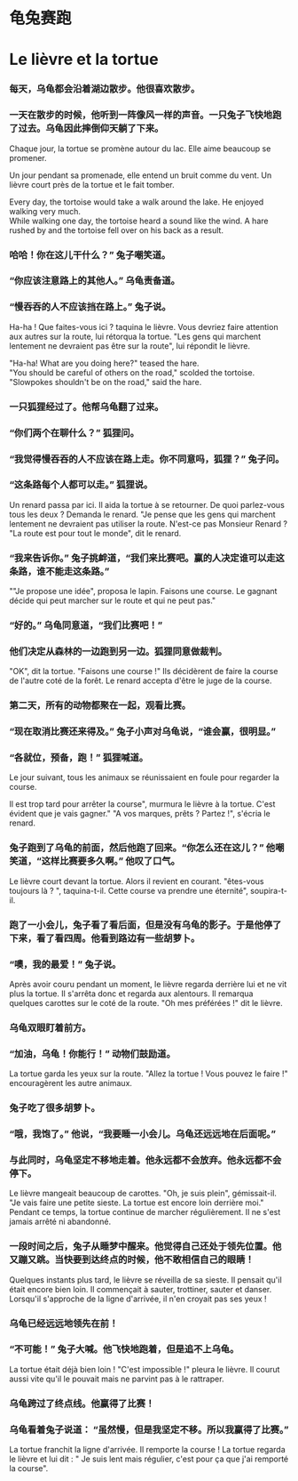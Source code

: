 
# 龟兔赛跑

# Le lièvre et la tortue

### 每天，乌龟都会沿着湖边散步。他很喜欢散步。  
###  一天在散步的时候，他听到一阵像风一样的声音。一只兔子飞快地跑了过去。乌龟因此摔倒仰天躺了下来。

Chaque jour, la tortue se promène autour du lac.
Elle aime beaucoup se promener.

Un jour pendant sa promenade, elle entend un bruit comme du vent. Un lièvre court près de la tortue et le fait tomber.

Every day, the tortoise would take a walk around the lake. He enjoyed walking very much.  
While walking one day, the tortoise heard a sound like the wind. A hare rushed by and the tortoise fell over on his back as a result.

###  哈哈！你在这儿干什么？” 兔子嘲笑道。  
###  “你应该注意路上的其他人。” 乌龟责备道。  
###  “慢吞吞的人不应该挡在路上。” 兔子说。


Ha-ha ! Que faites-vous ici ? taquina le lièvre.
Vous devriez faire attention aux autres sur la route, lui rétorqua la tortue.
"Les gens qui marchent lentement ne devraient pas être sur la route", lui répondit le lièvre.

"Ha-ha! What are you doing here?" teased the hare.  
"You should be careful of others on the road," scolded the tortoise.  
"Slowpokes shouldn't be on the road," said the hare.

### 一只狐狸经过了。他帮乌龟翻了过来。  
### “你们两个在聊什么？” 狐狸问。  
### “我觉得慢吞吞的人不应该在路上走。你不同意吗，狐狸？” 兔子问。  
### “这条路每个人都可以走。” 狐狸说。

Un renard passa par ici. Il aida la tortue à se retourner. 
De quoi parlez-vous tous les deux ? Demanda le renard. 
"Je pense que les gens qui marchent lentement ne devraient pas utiliser la route. N'est-ce pas Monsieur Renard ?
"La route est pour tout le monde", dit le renard.

### “我来告诉你。” 兔子挑衅道，“我们来比赛吧。赢的人决定谁可以走这条路，谁不能走这条路。”

""Je propose une idée", proposa le lapin.  Faisons une course. Le gagnant décide qui peut marcher sur le route et qui ne peut pas."


### “好的。” 乌龟同意道，“我们比赛吧！”  
### 他们决定从森林的一边跑到另一边。狐狸同意做裁判。

"OK", dit la tortue. "Faisons une course !"
Ils décidèrent de faire la course de l'autre coté de la forêt. Le renard accepta d'être le juge de la course.

### 第二天，所有的动物都聚在一起，观看比赛。  
### “现在取消比赛还来得及。” 兔子小声对乌龟说，“谁会赢，很明显。”  
### “各就位，预备，跑！” 狐狸喊道。

Le jour suivant, tous les animaux se réunissaient en foule pour regarder la course.

Il est trop tard pour arrêter la course", murmura le lièvre à la tortue. C'est évident que je vais gagner." 
"A vos marques, prêts ? Partez !", s'écria le renard.


### 兔子跑到了乌龟的前面，然后他跑了回来。“你怎么还在这儿？” 他嘲笑道，“这样比赛要多久啊。” 他叹了口气。

Le lièvre court devant la tortue. Alors il revient en courant. "êtes-vous toujours là ? ", taquina-t-il. Cette course va prendre une éternité", soupira-t-il.

### 跑了一小会儿，兔子看了看后面，但是没有乌龟的影子。于是他停了下来，看了看四周。他看到路边有一些胡萝卜。  
### “噢，我的最爱！” 兔子说。

Après avoir couru pendant un moment, le lièvre regarda derrière lui et ne vit plus la tortue. Il s'arrêta donc et regarda aux alentours. Il remarqua quelques carottes sur le coté de la route.
"Oh mes préférées !" dit le lièvre.

### 乌龟双眼盯着前方。  
### “加油，乌龟！你能行！” 动物们鼓励道。

La tortue garda les yeux sur la route.
"Allez la tortue ! Vous pouvez le faire !" encouragèrent les autre animaux. 

### 兔子吃了很多胡萝卜。  
### “哦，我饱了。” 他说，“我要睡一小会儿。乌龟还远远地在后面呢。”  
### 与此同时，乌龟坚定不移地走着。他永远都不会放弃。他永远都不会停下。

Le lièvre mangeait beaucoup de carottes. 
"Oh, je suis plein", gémissait-il. "Je vais faire une petite sieste. La tortue est encore loin derrière moi."
Pendant ce temps, la tortue continue de marcher régulièrement. Il ne s'est jamais arrêté ni abandonné. 

### 一段时间之后，兔子从睡梦中醒来。他觉得自己还处于领先位置。他又蹦又跳。当快要到达终点的时候，他不敢相信自己的眼睛！

Quelques instants plus tard, le lièvre se réveilla de sa sieste. Il pensait qu'il était encore bien loin. Il commençait à sauter, trottiner, sauter et danser. 
Lorsqu'il s'approche de la ligne d'arrivée, il n'en croyait pas ses yeux !

### 乌龟已经远远地领先在前！  
### “不可能！” 兔子大喊。他飞快地跑着，但是追不上乌龟。

La tortue était déjà bien loin ! 
"C'est impossible !" pleura le lièvre. Il courut aussi vite qu'il le pouvait mais ne parvint pas à le rattraper.


### 乌龟跨过了终点线。他赢得了比赛！  
### 乌龟看着兔子说道： “虽然慢，但是我坚定不移。所以我赢得了比赛。”

La tortue franchit la ligne d'arrivée. Il remporte la course !
La tortue regarda le lièvre et lui dit : " Je suis lent mais régulier, c'est pour ça que j'ai remporté la course".

